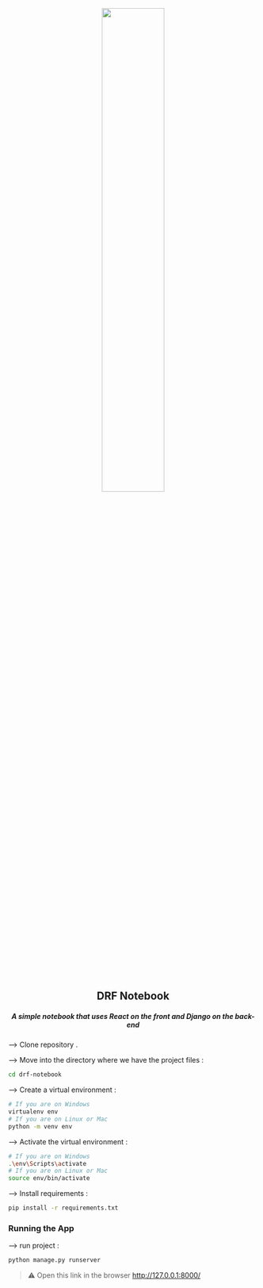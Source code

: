 <div align="center">
<img width="50%" src="https://user-images.githubusercontent.com/75535732/233856939-90fa8b78-8fea-4e31-9322-2a5000840887.png"/>
  
## DRF Notebook
##### A simple notebook that uses React on the front and Django on the back-end
</div>

--> Clone repository .

--> Move into the directory where we have the project files : 
```bash
cd drf-notebook
```


--> Create a virtual environment :
```bash
# If you are on Windows
virtualenv env
# If you are on Linux or Mac
python -m venv env
```

--> Activate the virtual environment :
```bash
# If you are on Windows
.\env\Scripts\activate
# If you are on Linux or Mac
source env/bin/activate
```

--> Install requirements : 
```bash
pip install -r requirements.txt
```

### Running the App

--> run project :
```bash
python manage.py runserver
```

> ⚠ Open this link in the browser http://127.0.0.1:8000/
